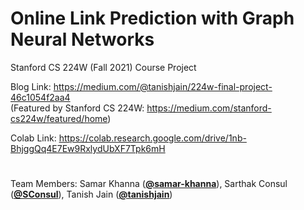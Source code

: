 # Online Link Prediction with Graph Neural Networks
Stanford CS 224W (Fall 2021) Course Project

Blog Link: https://medium.com/@tanishjain/224w-final-project-46c1054f2aa4  
(Featured by Stanford CS 224W: https://medium.com/stanford-cs224w/featured/home)

Colab Link: https://colab.research.google.com/drive/1nb-BhjggQq4E7Ew9RxlydUbXF7Tpk6mH


#
Team Members: Samar Khanna ([**@samar-khanna**](https://github.com/samar-khanna)), Sarthak Consul ([**@SConsul**](https://github.com/SConsul)), Tanish Jain ([**@tanishjain**](https://github.com/tanishjain))
